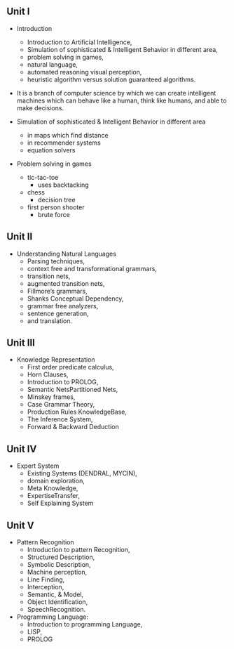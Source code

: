 ## Unit I

- Introduction
  - Introduction to Artificial Intelligence, 
  - Simulation of sophisticated & Intelligent Behavior in different area, 
  - problem solving in games, 
  - natural language, 
  - automated reasoning visual perception,
  - heuristic algorithm versus solution guaranteed algorithms.

- It is a branch of computer science by which we can create intelligent 
  machines which can behave like a human, think like humans, and able to make decisions.
- Simulation of sophisticated & Intelligent Behavior in different area
  - in maps which find distance
  - in recommender systems
  - equation solvers
- Problem solving in games
  - tic-tac-toe
    - uses backtacking
  - chess
    - decision tree
  - first person shooter
    - brute force

## Unit II

- Understanding Natural Languages 
  - Parsing techniques, 
  - context free and transformational grammars, 
  - transition nets, 
  - augmented transition nets, 
  - Fillmore’s grammars, 
  - Shanks Conceptual Dependency, 
  - grammar free analyzers, 
  - sentence generation, 
  - and translation.

## Unit III

- Knowledge Representation
  - First order predicate calculus, 
  - Horn Clauses, 
  - Introduction to PROLOG, 
  - Semantic NetsPartitioned Nets, 
  - Minskey frames, 
  - Case Grammar Theory, 
  - Production Rules KnowledgeBase, 
  - The Inference System, 
  - Forward & Backward Deduction

## Unit IV

- Expert System 
  - Existing Systems (DENDRAL, MYCIN), 
  - domain exploration, 
  - Meta Knowledge, 
  - ExpertiseTransfer, 
  - Self Explaining System

## Unit V

- Pattern Recognition 
  - Introduction to pattern Recognition, 
  - Structured Description, 
  - Symbolic Description, 
  - Machine perception, 
  - Line Finding, 
  - Interception, 
  - Semantic, & Model, 
  - Object Identification, 
  - SpeechRecognition. 
- Programming Language: 
  - Introduction to programming Language, 
  - LISP,
  - PROLOG
